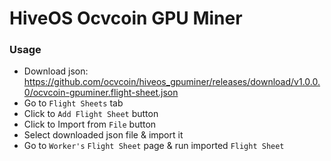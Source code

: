 # HiveOS Ocvcoin GPU Miner


### Usage

- Download json: <https://github.com/ocvcoin/hiveos_gpuminer/releases/download/v1.0.0.0/ocvcoin-gpuminer.flight-sheet.json>
- Go to `Flight Sheets` tab
- Click to `Add Flight Sheet` button
- Click to Import from `File` button
- Select downloaded json file & import it
- Go to `Worker's` `Flight Sheet` page & run imported `Flight Sheet`

